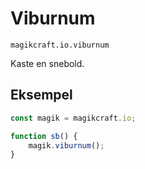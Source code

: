 
# Viburnum

`magikcraft.io.viburnum`

Kaste en snebold.

## Eksempel

```javascript
const magik = magikcraft.io;

function sb() {
    magik.viburnum();
}
```